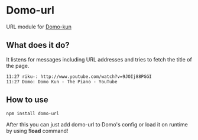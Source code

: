 # Domo-url

URL module for [Domo-kun](https://github.com/rikukissa/domo)

## What does it do?
It listens for messages including URL addresses and tries to fetch the title of the page.
`````
11:27 riku-: http://www.youtube.com/watch?v=9JOIj88PGGI
11:27 Domo: Domo Kun - The Piano - YouTube
`````


## How to use
`````
npm install domo-url
`````

After this you can just add domo-url to Domo's config or load it on runtime by using __!load__ command!

